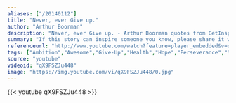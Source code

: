 ```yaml
---
aliases: ["/20140112"]
title: "Never, ever Give up."
author: "Arthur Boorman"
description: "Never, ever Give up. - Arthur Boorman quotes from GetInspired365.com"
summary: "If this story can inspire someone you know, please share it with them!  Arthur's story is highlighted from the beginning, in the upcoming documentary, INSPIRED: The Movie. http://www.inspiredthemovie.com (Thanks to filmmaker Steve Yu for putting this inspirational video together!)  Arthur Boorman was a disabled veteran of the Gulf War for 15 years, and was told by his doctors that he would never be able to walk on his own, ever again."
referenceurl: "http://www.youtube.com/watch?feature=player_embedded&v=qX9FSZJu448"
tags: ["Ambition","Awesome","Give-Up","Health","Hope","Perseverance","Staff-Picks",]
source: "youtube"
videoid: "qX9FSZJu448"
image: "https://img.youtube.com/vi/qX9FSZJu448/0.jpg"
---
```


{{< youtube qX9FSZJu448 >}}
